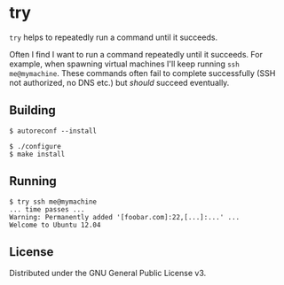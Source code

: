 # try

`try` helps to repeatedly run a command until it succeeds.

Often I find I want to run a command repeatedly until it succeeds. For example, when spawning virtual machines I'll keep running `ssh me@mymachine`. These commands often fail to complete successfully (SSH not authorized, no DNS etc.) but *should* succeed eventually.

## Building

    $ autoreconf --install

    $ ./configure
    $ make install  

## Running

    $ try ssh me@mymachine
    ... time passes ...
    Warning: Permanently added '[foobar.com]:22,[...]:...' ...
    Welcome to Ubuntu 12.04

## License

Distributed under the GNU General Public License v3.